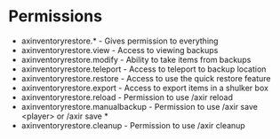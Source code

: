 # Permissions

* axinventoryrestore.* - Gives permission to everything
* axinventoryrestore.view - Access to viewing backups
* axinventoryrestore.modify - Ability to take items from backups
* axinventoryrestore.teleport - Access to teleport to backup location
* axinventoryrestore.restore - Access to use the quick restore feature
* axinventoryrestore.export - Access to export items in a shulker box
* axinventoryrestore.reload - Permission to use /axir reload
* axinventoryrestore.manualbackup - Permission to use /axir save \<player\> or /axir save *
* axinventoryrestore.cleanup - Permission to use /axir cleanup